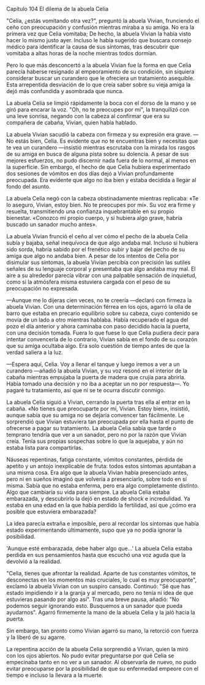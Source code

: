 
Capítulo 104 El dilema de la abuela Celia

"Celia, ¿estás vomitando otra vez?", preguntó la abuela Vivian, frunciendo el ceño con preocupación y confusión mientras miraba a su amiga. No era la primera vez que Celia vomitaba; De hecho, la abuela Vivian la había visto hacer lo mismo justo ayer. Incluso le había sugerido que buscara consejo médico para identificar la causa de sus síntomas, tras descubrir que vomitaba a altas horas de la noche mientras todos dormían.

Pero lo que más desconcertó a la abuela Vivian fue la forma en que Celia parecía haberse resignado al empeoramiento de su condición, sin siquiera considerar buscar un curandero que le ofreciera un tratamiento asequible. Esta arrepentida desviación de lo que creía saber sobre su vieja amiga la dejó más confundida y asombrada que nunca.

La abuela Celia se limpió rápidamente la boca con el dorso de la mano y se giró para encarar la voz. "Oh, no te preocupes por mí", la tranquilizó con una leve sonrisa, negando con la cabeza al confirmar que era su compañera de cabaña, Vivian, quien había hablado.

La abuela Vivian sacudió la cabeza con firmeza y su expresión era grave. —No estás bien, Celia. Es evidente que no te encuentras bien y necesitas que te vea un curandero —insistió mientras escrutaba con la mirada los rasgos de su amiga en busca de alguna pista sobre su dolencia. A pesar de sus mejores esfuerzos, no pudo discernir nada fuera de lo normal, al menos en la superficie. Sin embargo, el hecho de que Celia hubiera experimentado dos sesiones de vómitos en dos días dejó a Vivian profundamente preocupada. Era evidente que algo no iba bien y estaba decidida a llegar al fondo del asunto.

La abuela Celia negó con la cabeza obstinadamente mientras replicaba: «Te lo aseguro, Vivian, estoy bien. No te preocupes por mí». Su voz era firme y resuelta, transmitiendo una confianza inquebrantable en su propio bienestar. «Conozco mi propio cuerpo, y si hubiera algo grave, habría buscado un sanador mucho antes».

La abuela Vivian frunció el ceño al ver cómo el pecho de la abuela Celia subía y bajaba, señal inequívoca de que algo andaba mal. Incluso si hubiera sido sorda, habría sabido por el frenético subir y bajar del pecho de su amiga que algo no andaba bien. A pesar de los intentos de Celia por disimular sus síntomas, la abuela Vivian percibía con precisión las sutiles señales de su lenguaje corporal y presentaba que algo andaba muy mal. El aire a su alrededor parecía vibrar con una palpable sensación de inquietud, como si la atmósfera misma estuviera cargada con el peso de su preocupación no expresada.

—Aunque me lo dijeras cien veces, no te creería —declaró con firmeza la abuela Vivian. Con una determinación férrea en los ojos, agarró la olla de barro que estaba en precario equilibrio sobre su cabeza, cuyo contenido se movía de un lado a otro mientras hablaba. Había recuperado el agua del pozo el día anterior y ahora caminaba con paso decidido hacia la puerta, con una decisión tomada. Fuera lo que fuese lo que Celia pudiera decir para intentar convencerla de lo contrario, Vivian sabía en el fondo de su corazón que su amiga ocultaba algo. Era solo cuestión de tiempo antes de que la verdad saliera a la luz.

—Espera aquí, Celia. Voy a llenar el tanque y luego iremos a ver a un curandero —añadió la abuela Vivian, y su voz resonó en el interior de la cabaña mientras empujaba la puerta de madera que crujía para abrirla. Había tomado una decisión y no iba a aceptar un no por respuesta—. Yo pagaré tu tratamiento, así que ni se te ocurra discutir conmigo.

La abuela Celia siguió a Vivian, cerrando la puerta tras ella al entrar en la cabaña. «No tienes que preocuparte por mí, Vivian. Estoy bien», insistió, aunque sabía que su amiga no se dejaría convencer tan fácilmente. Le sorprendió que Vivian estuviera tan preocupada por ella hasta el punto de ofrecerse a pagar su tratamiento. La abuela Celia sabía que tarde o temprano tendría que ver a un sanador, pero no por la razón que Vivian creía. Tenía sus propias sospechas sobre lo que la aquejaba, y aún no estaba lista para compartirlas.

Náuseas repentinas, fatiga constante, vómitos constantes, pérdida de apetito y un antojo inexplicable de fruta: todos estos síntomas apuntaban a una misma cosa. Era algo que la abuela Vivian había presenciado antes, pero ni en sueños imaginó que volvería a presenciarlo, sobre todo en sí misma. Sabía que no estaba enferma, pero era algo completamente distinto. Algo que cambiaría su vida para siempre. La abuela Celia estaba embarazada, y descubrirlo la dejó en estado de shock e incredulidad. Ya estaba en una edad en la que había perdido la fertilidad, así que ¿cómo era posible que estuviera embarazada?

La idea parecía extraña e imposible, pero al recordar los síntomas que había estado experimentando últimamente, supo que ya no podía ignorar la posibilidad.

'Aunque esté embarazada, debe haber algo que…' La abuela Celia estaba perdida en sus pensamientos hasta que escuchó una voz aguda que la devolvió a la realidad.

"Celia, tienes que afrontar la realidad. Aparte de tus constantes vómitos, te desconectas en los momentos más cruciales, lo cual es muy preocupante", exclamó la abuela Vivian con un suspiro cansado. Continuó: "Sé que has estado impidiendo ir a la granja y al mercado, pero no tenía ni idea de que estuvieras pasando por algo así". Tras una breve pausa, añadió: "No podemos seguir ignorando esto. Busquemos a un sanador que pueda ayudarnos". Agarró firmemente la mano de la abuela Celia y la jaló hacia la puerta.

Sin embargo, tan pronto como Vivian agarró su mano, la retorció con fuerza y ​​​​la liberó de su agarre.

La repentina acción de la abuela Celia sorprendió a Vivian, quien la miró con los ojos abiertos. No pudo evitar preguntarse por qué Celia se empecinaba tanto en no ver a un sanador. Al observarla de nuevo, no pudo evitar preocuparse por la posibilidad de que su enfermedad empeore con el tiempo e incluso la llevara a la muerte.